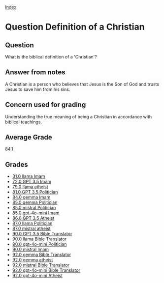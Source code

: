 
[Index](../../index.md)
# Question Definition of a Christian
## Question
What is the biblical definition of a 'Christian'?

## Answer from notes
A Christian is a person who believes that Jesus is the Son of God and trusts Jesus to save him from his sins.

## Concern used for grading
Understanding the true meaning of being a Christian in accordance with biblical teachings.

## Average Grade
84.1

## Grades
 * [31.0 llama Imam](../answers/llama_Imam/Definition_of_a_Christian.md)
 * [72.0 GPT 3.5 Imam](../answers/GPT_3.5_Imam/Definition_of_a_Christian.md)
 * [79.0 llama atheist](../answers/llama_atheist/Definition_of_a_Christian.md)
 * [81.0 GPT 3.5 Politician](../answers/GPT_3.5_Politician/Definition_of_a_Christian.md)
 * [84.0 gemma Imam](../answers/gemma_Imam/Definition_of_a_Christian.md)
 * [85.0 gemma Politician](../answers/gemma_Politician/Definition_of_a_Christian.md)
 * [85.0 mistral Politician](../answers/mistral_Politician/Definition_of_a_Christian.md)
 * [85.0 gpt-4o-mini Imam](../answers/gpt-4o-mini_Imam/Definition_of_a_Christian.md)
 * [86.0 GPT 3.5 Atheist](../answers/GPT_3.5_Atheist/Definition_of_a_Christian.md)
 * [87.0 llama Politician](../answers/llama_Politician/Definition_of_a_Christian.md)
 * [87.0 mistral atheist](../answers/mistral_atheist/Definition_of_a_Christian.md)
 * [90.0 GPT 3.5 Bible Translator](../answers/GPT_3.5_Bible_Translator/Definition_of_a_Christian.md)
 * [90.0 llama Bible Translator](../answers/llama_Bible_Translator/Definition_of_a_Christian.md)
 * [90.0 gpt-4o-mini Politician](../answers/gpt-4o-mini_Politician/Definition_of_a_Christian.md)
 * [90.0 mistral Imam](../answers/mistral_Imam/Definition_of_a_Christian.md)
 * [92.0 gemma Bible Translator](../answers/gemma_Bible_Translator/Definition_of_a_Christian.md)
 * [92.0 gemma atheist](../answers/gemma_atheist/Definition_of_a_Christian.md)
 * [92.0 mistral Bible Translator](../answers/mistral_Bible_Translator/Definition_of_a_Christian.md)
 * [92.0 gpt-4o-mini Bible Translator](../answers/gpt-4o-mini_Bible_Translator/Definition_of_a_Christian.md)
 * [92.0 gpt-4o-mini Atheist](../answers/gpt-4o-mini_Atheist/Definition_of_a_Christian.md)
